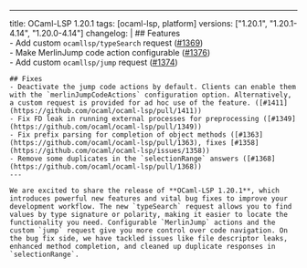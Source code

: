 ---
title: OCaml-LSP 1.20.1
tags: [ocaml-lsp, platform]
versions: ["1.20.1", "1.20.1-4.14", "1.20.0-4.14"]
changelog: |
    ## Features  
    - Add custom `ocamllsp/typeSearch` request ([#1369](https://github.com/ocaml/ocaml-lsp/pull/1369))  
    - Make MerlinJump code action configurable ([#1376](https://github.com/ocaml/ocaml-lsp/pull/1376))  
    - Add custom `ocamllsp/jump` request ([#1374](https://github.com/ocaml/ocaml-lsp/pull/1374))  

    ## Fixes  
    - Deactivate the jump code actions by default. Clients can enable them with the `merlinJumpCodeActions` configuration option. Alternatively, a custom request is provided for ad hoc use of the feature. ([#1411](https://github.com/ocaml/ocaml-lsp/pull/1411))  
    - Fix FD leak in running external processes for preprocessing ([#1349](https://github.com/ocaml/ocaml-lsp/pull/1349))  
    - Fix prefix parsing for completion of object methods ([#1363](https://github.com/ocaml/ocaml-lsp/pull/1363), fixes [#1358](https://github.com/ocaml/ocaml-lsp/issues/1358))  
    - Remove some duplicates in the `selectionRange` answers ([#1368](https://github.com/ocaml/ocaml-lsp/pull/1368))  
    ---
    
    We are excited to share the release of **OCaml-LSP 1.20.1**, which introduces powerful new features and vital bug fixes to improve your development workflow. The new `typeSearch` request allows you to find values by type signature or polarity, making it easier to locate the functionality you need. Configurable `MerlinJump` actions and the custom `jump` request give you more control over code navigation. On the bug fix side, we have tackled issues like file descriptor leaks, enhanced method completion, and cleaned up duplicate responses in `selectionRange`. 
